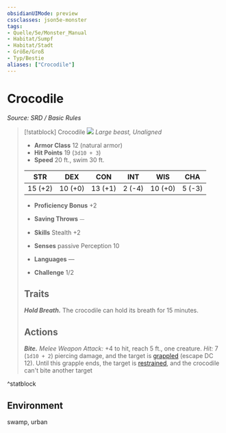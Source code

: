 ```yaml
---
obsidianUIMode: preview
cssclasses: json5e-monster
tags:
- Quelle/5e/Monster_Manual
- Habitat/Sumpf
- Habitat/Stadt
- Größe/Groß
- Typ/Bestie
aliases: ["Crocodile"]
---
```

# Crocodile
*Source: SRD / Basic Rules*  

> [!statblock] Crocodile
> ![](compendium/bestiary/beast/token/crocodile.png#token)
> *Large beast, Unaligned*
> 
> - **Armor Class** 12  (natural armor)
> - **Hit Points** 19 (`3d10 + 3`)
> - **Speed** 20 ft., swim 30 ft.
> 
> |STR|DEX|CON|INT|WIS|CHA|
> |:---:|:---:|:---:|:---:|:---:|:---:|
> |15 (+2)|10 (+0)|13 (+1)| 2 (-4)|10 (+0)| 5 (-3)|
> 
> - **Proficiency Bonus** +2
> - **Saving Throws** ⏤
> - **Skills** Stealth +2
> - **Senses** passive Perception 10
> 
> - **Languages** —
> - **Challenge** 1/2
> 
> ## Traits
> 
> ***Hold Breath.*** The crocodile can hold its breath for 15 minutes.
> 
> ## Actions
> 
> ***Bite.*** *Melee Weapon Attack:* +4 to hit, reach 5 ft., one creature. *Hit:* 7 (`1d10 + 2`) piercing damage, and the target is [grappled](rules/conditions.md#grappled) (escape DC 12). Until this grapple ends, the target is [restrained](rules/conditions.md#restrained), and the crocodile can't bite another target

^statblock

## Environment

swamp, urban